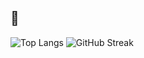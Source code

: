 ## 🚀
![Top Langs](https://github-readme-stats.vercel.app/api/top-langs/?username=nabilakiswanto&count_private=true&layout=compact&langs_count=8&theme=radical)  ![GitHub Streak](https://streak-stats.demolab.com/?user=nabilakiswanto&theme=radical)

